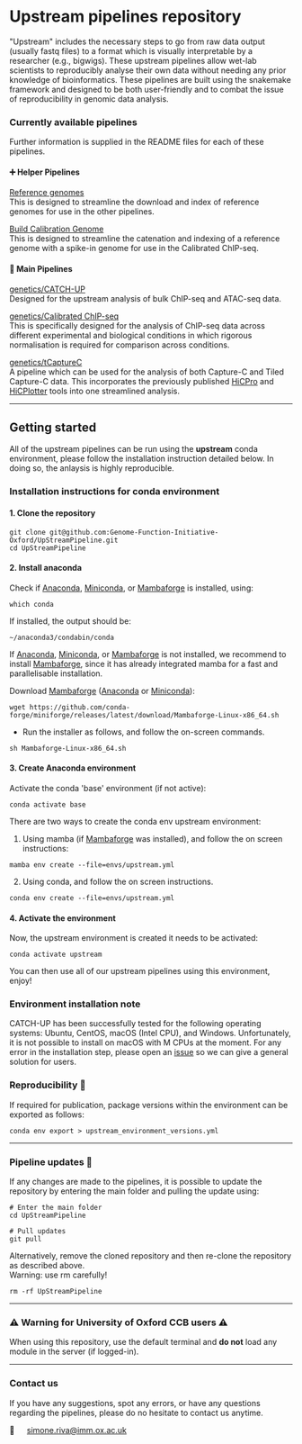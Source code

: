 # Upstream pipelines repository

"Upstream" includes the necessary steps to go from raw data output (usually fastq files) to a format which is visually interpretable by a researcher (e.g., bigwigs). These upstream pipelines allow wet-lab scientists to reproducibly analyse their own data without needing any prior knowledge of bioinformatics. These pipelines are built using the snakemake framework and designed to be both user-friendly and to combat the issue of reproducibility in genomic data analysis.


### Currently available pipelines
Further information is supplied in the README files for each of these pipelines.

#### :heavy_plus_sign: Helper Pipelines
[Reference genomes](https://github.com/Genome-Function-Initiative-Oxford/UpStreamPipeline/tree/main/Reference_Genomes)   
This is designed to streamline the download and index of reference genomes for use in the other pipelines.

[Build Calibration Genome](https://github.com/Genome-Function-Initiative-Oxford/UpStreamPipeline/tree/main/Build-Calibration-Genome)    
This is designed to streamline the catenation and indexing of a reference genome with a spike-in genome for use in the Calibrated ChIP-seq.

#### :dna: Main Pipelines 
[genetics/CATCH-UP](https://github.com/Genome-Function-Initiative-Oxford/UpStreamPipeline/tree/main/genetics/CATCH-UP)   
Designed for the upstream analysis of bulk ChIP-seq and ATAC-seq data.

[genetics/Calibrated ChIP-seq](https://github.com/Genome-Function-Initiative-Oxford/UpStreamPipeline/tree/main/genetics/ChIP-Seq-Calibrated)   
This is specifically designed for the analysis of ChIP-seq data across different experimental and biological conditions in which rigorous normalisation is required for comparison across conditions.

[genetics/tCaptureC](https://github.com/Genome-Function-Initiative-Oxford/UpStreamPipeline/tree/main/genetics/tCaptureC)   
A pipeline which can be used for the analysis of both Capture-C and Tiled Capture-C data.  This incorporates the previously published [HiCPro](https://github.com/nservant/HiC-Pro) and [HiCPlotter](https://github.com/akdemirlab/HiCPlotter) tools into one streamlined analysis.


***
## Getting started
All of the upstream pipelines can be run using the __upstream__ conda environment, please follow the installation instruction detailed below. In doing so, the anlaysis is highly reproducible. 

### Installation instructions for conda environment

#### 1. Clone the repository
```
git clone git@github.com:Genome-Function-Initiative-Oxford/UpStreamPipeline.git
cd UpStreamPipeline
```

#### 2. Install anaconda
Check if [Anaconda](https://www.anaconda.com), [Miniconda](https://docs.conda.io/en/latest/miniconda.html), or [Mambaforge](https://mamba.readthedocs.io/en/latest/installation.html) is installed, using:
```
which conda
```   
If installed, the output should be:
```
~/anaconda3/condabin/conda
```
If [Anaconda](https://www.anaconda.com), [Miniconda](https://docs.conda.io/en/latest/miniconda.html), or [Mambaforge](https://mamba.readthedocs.io/en/latest/installation.html) is not installed, we recommend to install [Mambaforge](https://mamba.readthedocs.io/en/latest/installation.html), since it has already integrated mamba for a fast and parallelisable installation.   


Download [Mambaforge](https://mamba.readthedocs.io/en/latest/installation.html) ([Anaconda](https://www.anaconda.com) or [Miniconda](https://docs.conda.io/en/latest/miniconda.html)):
```
wget https://github.com/conda-forge/miniforge/releases/latest/download/Mambaforge-Linux-x86_64.sh
```
- Run the installer as follows, and follow the on-screen commands.
```
sh Mambaforge-Linux-x86_64.sh
``` 
#### 3. Create Anaconda environment
Activate the conda 'base' environment (if not active): 
```
conda activate base
```

There are two ways to create the conda env upstream environment:
1) Using mamba (if [Mambaforge](https://mamba.readthedocs.io/en/latest/installation.html) was installed), and follow the on screen instructions:
```
mamba env create --file=envs/upstream.yml
```
2) Using conda, and follow the on screen instructions.
```
conda env create --file=envs/upstream.yml
```

#### 4. Activate the environment
Now, the upstream environment is created it needs to be activated: 
```
conda activate upstream
```
You can then use all of our upstream pipelines using this environment, enjoy!

### Environment installation note
CATCH-UP has been successfully tested for the following operating systems: Ubuntu, CentOS, macOS (Intel CPU), and Windows. Unfortunately, it is not possible to install on macOS with M CPUs at the moment. 
For any error in the installation step, please open an [issue](https://github.com/Genome-Function-Initiative-Oxford/UpStreamPipeline/issues) so we can give a general solution for users.

### Reproducibility :repeat:
If required for publication, package versions within the environment can be exported as follows:
```
conda env export > upstream_environment_versions.yml
```

***

### Pipeline updates :construction:
If any changes are made to the pipelines, it is possible to update the repository by entering the main folder and pulling the update using:
   ```
   # Enter the main folder
   cd UpStreamPipeline

   # Pull updates
   git pull           
   ```
Alternatively, remove the cloned repository and then re-clone the repository as described above.   
Warning: use rm carefully!

```
rm -rf UpStreamPipeline
``` 
<hr>

### :warning: Warning for University of Oxford CCB users :warning:
When using this repository, use the default terminal and __do not__ load any module in the server (if logged-in).

***

### Contact us
If you have any suggestions, spot any errors, or have any questions regarding the pipelines, please do no hesitate to contact us anytime.   

:email: &emsp; [<simone.riva@imm.ox.ac.uk>](simone.riva@imm.ox.ac.uk)
